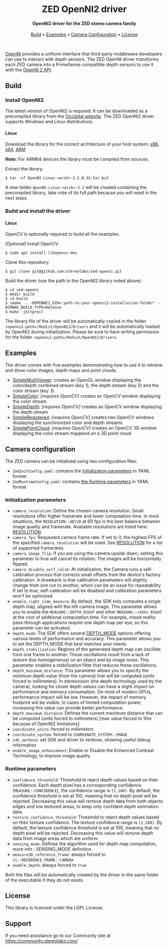 <h1 align="center">
  ZED OpenNI2 driver
</h1>

<h4 align="center">OpenNI2 driver for the ZED stereo camera family</h4>

<p align="center">
  <a href="#build">Build</a> •
  <a href="#examples">Examples</a> •
  <a href="#camera-configuration">Camera Configuration</a> •
  <a href="#license">License</a>
</p>
<br>

[OpenNI](https://github.com/occipital/openni2) provides a uniform interface that third party middleware developers can use to interact with depth sensors.
The ZED OpenNI driver transforms each ZED camera into a PrimeSense compatible depth sensors to use it with the [OpenNI 2 API](https://github.com/occipital/openni2).

## Build

### Install OpenNI2

The latest version of OpenNI2 is required. It can be downloaded as a precompiled library from the [Occipital website](https://structure.io/openni).
The ZED OpenNI2 driver supports Windows and Linux distributions.

#### Linux
Download the library for the correct architecture of your host system: 
[x86](https://s3.amazonaws.com/com.occipital.openni/OpenNI-Linux-x86-2.2.0.33.tar.bz2), 
[x64](https://s3.amazonaws.com/com.occipital.openni/OpenNI-Linux-x64-2.2.0.33.tar.bz2), 
[ARM](https://s3.amazonaws.com/com.occipital.openni/OpenNI-Linux-Arm-2.2.0.33.tar.bz2)

**Note:** For ARM64 devices the library must be compiled from sources.

Extract the library:

```
$ tar -xf OpenNI-Linux-<arch>-2.2.0.33.tar.bz2 
```

A new folder `OpenNI-Linux-<arch>-2.2` will be created containing the precompiled library, take note of its full path
because you will need in the next steps.

### Build and install the driver

#### Linux

OpenCV is optionally required to build all the examples.

_[Optional]_ Install OpenCV:

    $ sudo apt install libopencv-dev
    
Clone this repository: 

    $ git clone git@github.com:stereolabs/zed-openni.git

Build the driver (use the path to the OpenNI2 library noted above):

    $ cd zed-openni
    $ mkdir build
    $ cd build
    $ cmake .. -DOPENNI2_DIR='path-to-your-openni2-installation-folder' -DCMAKE_BUILD_TYPE=Release
    $ make -j$(nproc)

The library file of the driver will be automatically copied in the folder `<openni2-path>/Redist/OpenNI2/Drivers` and it will be automatically loaded by OpenNI2 during initialization.
Please be sure to have writing permission for the folder `<openni2-path>/Redist/OpenNI2/Drivers`.

## Examples

The driver comes with five examples demonstrating how to use it to retrieve and show color images, depth maps and point clouds.

* [SimpleMultiViewer](https://github.com/stereolabs/zed-openni/tree/main/examples/SimpleMultiViewer): creates an OpenGL window displaying the color/depth combined stream (_key 1_), the depth stream (_key 2_) and the color stream (_key 3_)
* [SimpleColor](https://github.com/stereolabs/zed-openni/tree/main/examples/SimpleColor): _[requires OpenCV]_ creates an OpenCV window displaying the color stream
* [SimpleDepth](https://github.com/stereolabs/zed-openni/tree/main/examples/SimpleDepth): _[requires OpenCV]_ creates an OpenCV window displaying the depth stream
* [SimpleRegistered](https://github.com/stereolabs/zed-openni/tree/main/examples/SimpleRegistered): _[requires OpenCV]_ creates two OpenCV windows displaying the synchronized color and depth streams
* [SimplePointCloud](https://github.com/stereolabs/zed-openni/tree/main/examples/SimplePointCloud): _[requires OpenCV]_ creates an OpenCV 3D window displaying the color stream mappend on a 3D point cloud

## Camera configuration

The ZED camera can be initialized using two configuration files:

* `ZedInitConfig.yaml`: contains the [Initialization parameters](https://www.stereolabs.com/docs/api/structsl_1_1InitParameters.html) in YAML format
* `ZedRuntimeConfig.yaml`: contains [the Runtime parameters](https://www.stereolabs.com/docs/api/structsl_1_1RuntimeParameters.html) in YAML format

### Initialization parameters

* `camera_resolution`: Define the chosen camera resolution. Small resolutions offer higher framerate and lower computation time.
In most situations, the `RESOLUTION::HD720` at 60 fps is the best balance between image quality and framerate.
Available resolutions are listed here: [RESOLUTION](https://www.stereolabs.com/docs/api/group__Video__group.html#gabd0374c748530a64a72872c43b2cc828).
* `camera_fps`: Requested camera frame rate. If set to 0, the highest FPS of the specified `camera_resolution` will be used.
See [RESOLUTION](https://www.stereolabs.com/docs/api/group__Video__group.html#gabd0374c748530a64a72872c43b2cc828) for a list of supported framerates.
* `camera_image_flip`: If you are using the camera upside down, setting this parameter to true will cancel its rotation. The images will be horizontally flipped.
* `camera_disable_self_calib`: At initialization, the Camera runs a self-calibration process that corrects small offsets from the device's factory calibration.
A drawback is that calibration parameters will slightly change from one run to another, which can be an issue for repeatability.
If set to true, self-calibration will be disabled and calibration parameters won't be optimized.
* `enable_right_side_measure`: By default, the SDK only computes a single depth map, aligned with the left camera image.
This parameter allows you to enable the `MEASURE::DEPTH_RIGHT` and other `MEASURE::<XXX>_RIGHT` at the cost of additional computation time.
For example, mixed reality pass-through applications require one depth map per eye, so this parameter can be activated.
* `depth_mode`: The SDK offers several [DEPTH_MODE](https://www.stereolabs.com/docs/api/group__Depth__group.html#ga8d542017c9b012a19a15d46be9b7fa43) options offering various levels of performance and accuracy.
This parameter allows you to set the DEPTH_MODE that best matches your needs.
* `depth_stabilization`: Regions of the generated depth map can oscillate from one frame to another. These oscillations result from a lack of texture (too homogeneous) on an object and by image noise.
This parameter enables a stabilization filter that reduces these oscillations.
* `depth_minimum_distance`: This parameter allows you to specify the minimum depth value (from the camera) that will be computed (units forced to millimeters).
In stereovision (the depth technology used by the camera), looking for closer depth values can have a slight impact on performance and memory consumption.
On most of modern GPUs, performance impact will be low. However, the impact of memory footprint will be visible.
In cases of limited computation power, increasing this value can provide better performance.
* `depth_maximum_distance`: Defines the current maximum distance that can be computed (units forced to millimeters) [max value forced to 10m because of OpenNI2 limitations]
* `coordinate_units`: forced to millimeters
* `coordinate_system`: forced to `COORDINATE_SYSTEM::IMAGE`
* `sdk_verbose`: set SDK and driver to verbose, showing useful debug information
* `enable_image_enhancement`: Enable or Disable the Enhanced Contrast Technology, to improve image quality.

### Runtime parameters

* `confidence_threshold`: Threshold to reject depth values based on their confidence.
Each depth pixel has a corresponding confidence. (`MEASURE::CONFIDENCE`), the confidence range is `[1,100]`.
By default, the confidence threshold is set at 100, meaning that no depth pixel will be rejected.
Decreasing this value will remove depth data from both objects edges and low textured areas, to keep only confident depth estimation data.
* `texture_confidence_threshold`: Threshold to reject depth values based on their texture confidence.
The texture confidence range is `[1,100]`.
By default, the texture confidence threshold is set at 100, meaning that no depth pixel will be rejected.
Decreasing this value will remove depth data from image areas which are uniform.
* `sensing_mode`: Defines the algorithm used for depth map computation, more info : SENSING_MODE definition. 
* `measure3D_reference_frame`: always forced to `sl::REFERENCE_FRAME::CAMERA`
* `enable_depth`: always forced to `true`

Both the files will be automatically created by the driver in the same folder of the executable if they do not exists.


## License

This library is licensed under the LGPL License.

## Support
If you need assistance go to our Community site at https://community.stereolabs.com/

    








